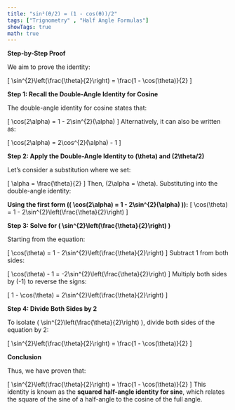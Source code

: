 ```yaml
---
title: "sin²(θ/2) = (1 - cos(θ))/2"
tags: ["Trignometry" , "Half Angle Formulas"]
showTags: true
math: true
---
```




**Step-by-Step Proof**

We aim to prove the identity:

\[
\sin^{2}\left(\frac{\theta}{2}\right) = \frac{1 - \cos(\theta)}{2}
\]

**Step 1: Recall the Double-Angle Identity for Cosine**

The double-angle identity for cosine states that:

\[
\cos(2\alpha) = 1 - 2\sin^{2}(\alpha)
\]
Alternatively, it can also be written as:

\[
\cos(2\alpha) = 2\cos^{2}(\alpha) - 1
\]

**Step 2: Apply the Double-Angle Identity to \(\theta\) and \(2\theta/2\)**

Let’s consider a substitution where we set:

\[
\alpha = \frac{\theta}{2}
\]
Then, \(2\alpha = \theta\). Substituting into the double-angle identity:

**Using the first form (\( \cos(2\alpha) = 1 - 2\sin^{2}(\alpha) \)):**
\[
\cos(\theta) = 1 - 2\sin^{2}\left(\frac{\theta}{2}\right)
\]

**Step 3: Solve for \( \sin^{2}\left(\frac{\theta}{2}\right) \)**

Starting from the equation:

\[
\cos(\theta) = 1 - 2\sin^{2}\left(\frac{\theta}{2}\right)
\]
Subtract 1 from both sides:

\[
\cos(\theta) - 1 = -2\sin^{2}\left(\frac{\theta}{2}\right)
\]
Multiply both sides by \(-1\) to reverse the signs:

\[
1 - \cos(\theta) = 2\sin^{2}\left(\frac{\theta}{2}\right)
\]

**Step 4: Divide Both Sides by 2**

To isolate \( \sin^{2}\left(\frac{\theta}{2}\right) \), divide both sides of the equation by 2:

\[
\sin^{2}\left(\frac{\theta}{2}\right) = \frac{1 - \cos(\theta)}{2}
\]

**Conclusion**

Thus, we have proven that:

\[
\sin^{2}\left(\frac{\theta}{2}\right) = \frac{1 - \cos(\theta)}{2}
\]
This identity is known as the **squared half-angle identity for sine**, which relates the square of the sine of a half-angle to the cosine of the full angle.


